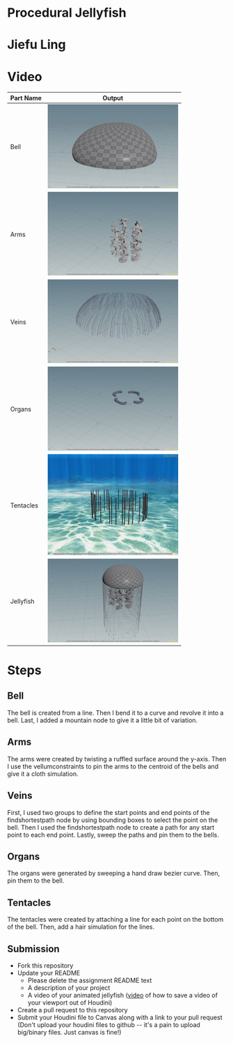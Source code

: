 # Procedural Jellyfish
# Jiefu Ling
# Video


| Part Name | Output |
|-|-|
| Bell | <img width="300" alt="bell" src="./assets/bell.png"> |
| Arms | <img width="300" alt="bell" src="./assets/arms.png"> |
| Veins | <img width="300" alt="bell" src="./assets/veins.png"> |
| Organs | <img width="300" alt="bell" src="./assets/Organs.png"> |
| Tentacles | <img width="300" alt="bell" src="./assets/tentacle.png"> |
| Jellyfish | <img width="300" alt="bell" src="./assets/jellyfish.png"> |

# Steps
## Bell
The bell is created from a line. Then I bend it to a curve and revolve it into a bell. Last, I added a mountain node to give it a little bit of variation. 

## Arms
The arms were created by twisting a ruffled surface around the y-axis. Then I use the vellumconstraints to pin the arms to the centroid of the bells and give it a cloth simulation. 

## Veins
First, I used two groups to define the start points and end points of the findshortestpath node by using bounding boxes to select the point on the bell. Then I used the findshortestpath node to create a path for any start point to each end point. Lastly, sweep the paths and pin them to the bells.

## Organs
The organs were generated by sweeping a hand draw bezier curve. Then, pin them to the bell.

## Tentacles
The tentacles were created by attaching a line for each point on the bottom of the bell. Then, add a hair simulation for the lines. 

## Submission
- Fork this repository
- Update your README
    - Please delete the assignment README text
    - A description of your project
    - A video of your animated jellyfish ([video](https://www.youtube.com/watch?v=gXtDd1lPDmc) of how to save a video of your viewport out of Houdini)
- Create a pull request to this repository
- Submit your Houdini file to Canvas along with a link to your pull request
(Don't upload your houdini files to github -- it's a pain to upload big/binary files. Just canvas is fine!)
